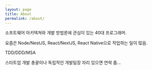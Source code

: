 ```yaml
---
layout: page
title: About
permalink: /about/
---
```


소프트웨어 아키텍쳐와 개발 방법론에 관심이 있는 40대 프로그래머.

요즘은 Node/NestJS, React/NextJS, React Native으로 작업하는 일이 많음.

TDD/DDD/MSA

스타트업 개발 총괄이나 독립적인 개발팀장 자리 있으면 연락 좀...
